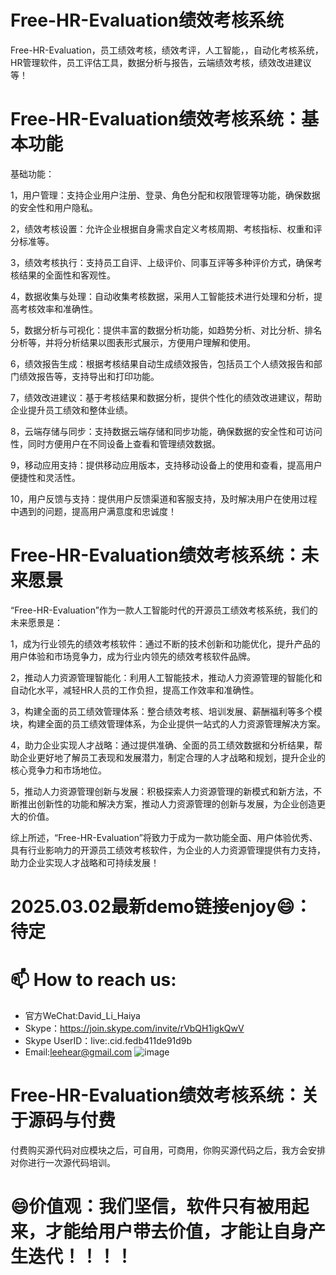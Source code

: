 # Free-HR-Evaluation绩效考核系统
Free-HR-Evaluation，员工绩效考核，绩效考评，人工智能，，自动化考核系统，HR管理软件，员工评估工具，数据分析与报告，云端绩效考核，绩效改进建议等！

# Free-HR-Evaluation绩效考核系统：基本功能

基础功能：

1，用户管理：支持企业用户注册、登录、角色分配和权限管理等功能，确保数据的安全性和用户隐私。

2，绩效考核设置：允许企业根据自身需求自定义考核周期、考核指标、权重和评分标准等。
    
3，绩效考核执行：支持员工自评、上级评价、同事互评等多种评价方式，确保考核结果的全面性和客观性。
    
4，数据收集与处理：自动收集考核数据，采用人工智能技术进行处理和分析，提高考核效率和准确性。
    
5，数据分析与可视化：提供丰富的数据分析功能，如趋势分析、对比分析、排名分析等，并将分析结果以图表形式展示，方便用户理解和使用。
    
6，绩效报告生成：根据考核结果自动生成绩效报告，包括员工个人绩效报告和部门绩效报告等，支持导出和打印功能。
    
7，绩效改进建议：基于考核结果和数据分析，提供个性化的绩效改进建议，帮助企业提升员工绩效和整体业绩。
    
8，云端存储与同步：支持数据云端存储和同步功能，确保数据的安全性和可访问性，同时方便用户在不同设备上查看和管理绩效数据。
    
9，移动应用支持：提供移动应用版本，支持移动设备上的使用和查看，提高用户便捷性和灵活性。

10，用户反馈与支持：提供用户反馈渠道和客服支持，及时解决用户在使用过程中遇到的问题，提高用户满意度和忠诚度！

# Free-HR-Evaluation绩效考核系统：未来愿景

“Free-HR-Evaluation”作为一款人工智能时代的开源员工绩效考核系统，我们的未来愿景是：

1，成为行业领先的绩效考核软件：通过不断的技术创新和功能优化，提升产品的用户体验和市场竞争力，成为行业内领先的绩效考核软件品牌。
    
2，推动人力资源管理智能化：利用人工智能技术，推动人力资源管理的智能化和自动化水平，减轻HR人员的工作负担，提高工作效率和准确性。
    
3，构建全面的员工绩效管理体系：整合绩效考核、培训发展、薪酬福利等多个模块，构建全面的员工绩效管理体系，为企业提供一站式的人力资源管理解决方案。
    
4，助力企业实现人才战略：通过提供准确、全面的员工绩效数据和分析结果，帮助企业更好地了解员工表现和发展潜力，制定合理的人才战略和规划，提升企业的核心竞争力和市场地位。

5，推动人力资源管理创新与发展：积极探索人力资源管理的新模式和新方法，不断推出创新性的功能和解决方案，推动人力资源管理的创新与发展，为企业创造更大的价值。

综上所述，“Free-HR-Evaluation”将致力于成为一款功能全面、用户体验优秀、具有行业影响力的开源员工绩效考核软件，为企业的人力资源管理提供有力支持，助力企业实现人才战略和可持续发展！

# 2025.03.02最新demo链接enjoy😄：待定

# 📫 How to reach us:
- 官方WeChat:David_Li_Haiya
- Skype：https://join.skype.com/invite/rVbQH1igkQwV
- Skype UserID：live:.cid.fedb411de91d9b
- Email:leehear@gmail.com 
![image](https://github.com/user-attachments/assets/74fbf51c-b397-4ccb-a776-bf2cd630eb8f)


# Free-HR-Evaluation绩效考核系统：关于源码与付费
付费购买源代码对应模块之后，可自用，可商用，你购买源代码之后，我方会安排对你进行一次源代码培训。

# 😄价值观：我们坚信，软件只有被用起来，才能给用户带去价值，才能让自身产生迭代！！！！
